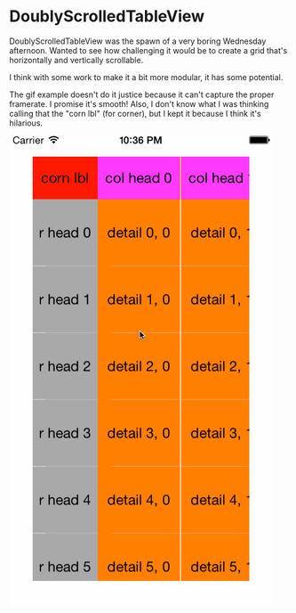 DoublyScrolledTableView
=======================

DoublyScrolledTableView was the spawn of a very boring Wednesday afternoon.  Wanted to see how challenging it would be to create a grid that's horizontally and vertically scrollable.

I think with some work to make it a bit more modular, it has some potential.

The gif example doesn't do it justice because it can't capture the proper framerate.  I promise it's smooth!  Also, I don't know what I was thinking calling that the "corn lbl" (for corner), but I kept it because I think it's hilarious.

![Alt text](/DoublyScrolledTableView.gif?raw=true "GIF example of scrolling")
